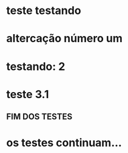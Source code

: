 # teste testando
# altercação número um

# testando: 2

# teste 3.1



## FIM DOS TESTES

# os testes continuam...
